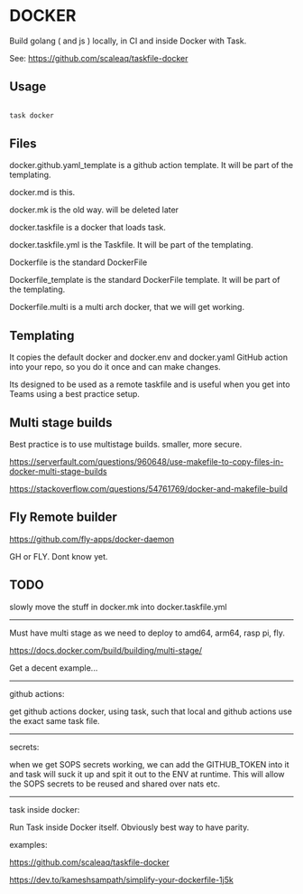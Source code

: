 
# DOCKER

Build golang ( and js ) locally, in CI and inside Docker with Task.

See: https://github.com/scaleaq/taskfile-docker

## Usage

```sh

task docker

```

## Files

docker.github.yaml_template is a github action template. It will be part of the templating.

docker.md is this.

docker.mk is the old way. will be deleted later

docker.taskfile is a docker that loads task. 

docker.taskfile.yml is the Taskfile. It will be part of the templating.

Dockerfile is the standard DockerFile

Dockerfile_template is the standard DockerFile template. It will be part of the templating.

Dockerfile.multi is a multi arch docker, that we will get working.


## Templating

It copies the default docker and docker.env and docker.yaml GitHub action into your repo, so you do it once and can make changes.

Its designed to be used as a remote taskfile and is useful when you get into Teams using a best practice setup.

## Multi stage builds

Best practice is to use multistage builds. smaller, more secure.

https://serverfault.com/questions/960648/use-makefile-to-copy-files-in-docker-multi-stage-builds

https://stackoverflow.com/questions/54761769/docker-and-makefile-build


## Fly Remote builder

https://github.com/fly-apps/docker-daemon

GH or FLY. Dont know yet.

## TODO

slowly move the stuff in docker.mk into docker.taskfile.yml

---

Must have multi stage as we need to deploy to amd64, arm64, rasp pi, fly.

https://docs.docker.com/build/building/multi-stage/

Get a decent example...

---

github actions:

get github actions docker, using task, such that local and github actions use the exact same task file.

---

secrets:

when we get SOPS secrets working, we can add the GITHUB_TOKEN into it and task will suck it up and spit it out to the ENV at runtime. This will allow the SOPS secrets to be reused and shared over nats etc.

---

task inside docker:

Run Task inside Docker itself. Obviously best way to have parity.

examples: 

https://github.com/scaleaq/taskfile-docker

https://dev.to/kameshsampath/simplify-your-dockerfile-1j5k





